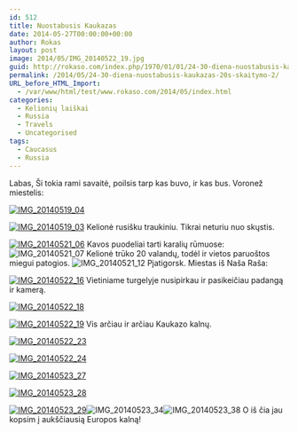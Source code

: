 ```yaml
---
id: 512
title: Nuostabusis Kaukazas
date: 2014-05-27T00:00:00+00:00
author: Rokas
layout: post
image: 2014/05/IMG_20140522_19.jpg
guid: http://rokaso.com/index.php/1970/01/01/24-30-diena-nuostabusis-kaukazas-20s-skaitymo-2/
permalink: /2014/05/24-30-diena-nuostabusis-kaukazas-20s-skaitymo-2/
URL_before_HTML_Import:
  - /var/www/html/test/www.rokaso.com/2014/05/index.html
categories:
  - Kelionių laiškai
  - Russia
  - Travels
  - Uncategorised
tags:
  - Caucasus
  - Russia
---
```


Labas, Ši tokia rami savaitė, poilsis tarp kas buvo, ir kas bus. Voronež miestelis:

[![IMG_20140519_04](https://images.rokaso.com/2014/05/IMG_20140519_04-682x1024.jpg)](https://images.rokaso.com/2014/05/IMG_20140519_04.jpg)

[![IMG_20140519_03](https://images.rokaso.com/2014/05/IMG_20140519_03-682x1024.jpg)](https://images.rokaso.com/2014/05/IMG_20140523_31.jpg)
Kelionė rusišku traukiniu. Tikrai neturiu nuo skųstis.

[![IMG_20140521_06](https://images.rokaso.com/2014/05/IMG_20140521_06-1024x682.jpg)](https://images.rokaso.com/2014/05/IMG_20140523_31.jpg)
Kavos puodeliai tarti karalių rūmuose:![IMG_20140521_07](https://images.rokaso.com/2014/05/IMG_20140521_07-682x1024.jpg)
Kelionė trūko 20 valandų, todėl ir vietos paruoštos miegui patogios. ![IMG_20140521_12](https://images.rokaso.com/2014/05/IMG_20140521_12-682x1024.jpg)
Pjatigorsk. Miestas iš Naša Raša:

[![IMG_20140522_16](https://images.rokaso.com/2014/05/IMG_20140522_16-1024x682.jpg)](https://images.rokaso.com/2014/05/IMG_20140522_16.jpg)
Vietiniame turgelyje nusipirkau ir pasikeičiau padangą ir kamerą.

[![IMG_20140522_18](https://images.rokaso.com/2014/05/IMG_20140522_18-1024x682.jpg)](https://images.rokaso.com/2014/05/IMG_20140522_18.jpg)

[![IMG_20140522_19](https://images.rokaso.com/2014/05/IMG_20140522_19-1024x682.jpg)](https://images.rokaso.com/2014/05/IMG_20140522_19.jpg)
Vis arčiau ir arčiau Kaukazo kalnų.

[![IMG_20140522_23](https://images.rokaso.com/2014/05/IMG_20140522_23-1024x682.jpg)](https://images.rokaso.com/2014/05/IMG_20140522_23.jpg)

[![IMG_20140522_24](https://images.rokaso.com/2014/05/IMG_20140522_24-1024x682.jpg)](https://images.rokaso.com/2014/05/IMG_20140522_24.jpg)

[![IMG_20140523_27](https://images.rokaso.com/2014/05/IMG_20140523_27-1024x682.jpg)](https://images.rokaso.com/2014/05/IMG_20140523_27.jpg)

[![IMG_20140523_28](https://images.rokaso.com/2014/05/IMG_20140523_28-682x1024.jpg)](https://images.rokaso.com/2014/05/IMG_20140523_28.jpg)

[![IMG_20140523_29](https://images.rokaso.com/2014/05/IMG_20140523_29-1024x682.jpg)](https://images.rokaso.com/2014/05/IMG_20140523_29.jpg)![IMG_20140523_34](https://images.rokaso.com/2014/05/IMG_20140523_34-682x1024.jpg)![IMG_20140523_38](https://images.rokaso.com/2014/05/IMG_20140523_38-1024x682.jpg)
O iš čia jau kopsim į aukščiausią Europos kalną!
